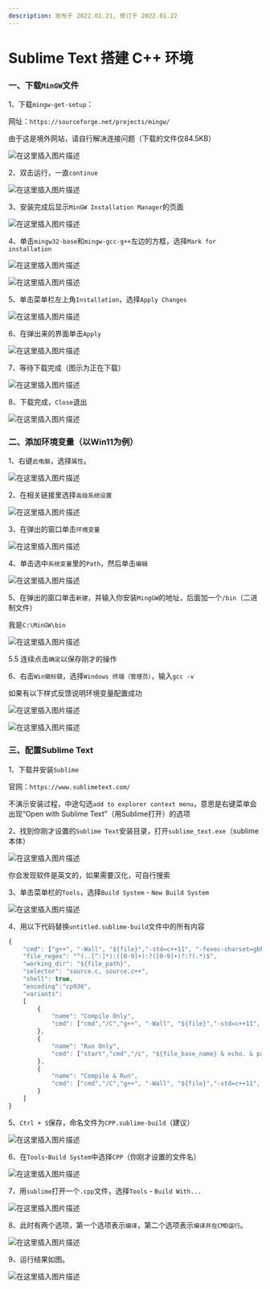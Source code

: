 ```yaml
---
description: 发布于 2022.01.21, 修订于 2022.01.22
---
```


# Sublime Text 搭建 C++ 环境

### 一、下载`MinGW`文件

1、下载`mingw-get-setup`：

网址：`https://sourceforge.net/projects/mingw/`

由于这是境外网站，请自行解决连接问题（下载的文件仅84.5KB）

![在这里插入图片描述](http://nme-200t.oss-cn-hangzhou.aliyuncs.com/notes/2022-10-05-50215.png)

2、双击运行，一直`continue`

![在这里插入图片描述](http://nme-200t.oss-cn-hangzhou.aliyuncs.com/notes/2022-10-05-050217.png)

3、安装完成后显示`MinGW Installation Manager`的页面

![在这里插入图片描述](http://nme-200t.oss-cn-hangzhou.aliyuncs.com/notes/2022-10-05-050213.png)

4、单击`mingw32-base`和`mingw-gcc-g++`左边的方框，选择`Mark for installation`

![在这里插入图片描述](http://nme-200t.oss-cn-hangzhou.aliyuncs.com/notes/2022-10-05-050224.png)

![在这里插入图片描述](http://nme-200t.oss-cn-hangzhou.aliyuncs.com/notes/2022-10-05-50223.png)

5、单击菜单栏左上角`Installation`，选择`Apply Changes`

![在这里插入图片描述](http://nme-200t.oss-cn-hangzhou.aliyuncs.com/notes/2022-10-05-050216.png)

6、在弹出来的界面单击`Apply`

![在这里插入图片描述](http://nme-200t.oss-cn-hangzhou.aliyuncs.com/notes/2022-10-05-050218.png)

7、等待下载完成（图示为正在下载）

![在这里插入图片描述](http://nme-200t.oss-cn-hangzhou.aliyuncs.com/notes/2022-10-05-050211.png)

8、下载完成，`Close`退出

![在这里插入图片描述](http://nme-200t.oss-cn-hangzhou.aliyuncs.com/notes/2022-10-05-050226.png)

### 二、添加环境变量（以Win11为例）

1、右键`此电脑`，选择`属性`。

![在这里插入图片描述](http://nme-200t.oss-cn-hangzhou.aliyuncs.com/notes/2022-10-05-50221.png)

2、在相关链接里选择`高级系统设置`

![在这里插入图片描述](http://nme-200t.oss-cn-hangzhou.aliyuncs.com/notes/2022-10-05-050215.png)

3、在弹出的窗口单击`环境变量`

![在这里插入图片描述](http://nme-200t.oss-cn-hangzhou.aliyuncs.com/notes/2022-10-05-050212.png)

4、单击选中`系统变量`里的`Path`，然后单击`编辑`

![在这里插入图片描述](http://nme-200t.oss-cn-hangzhou.aliyuncs.com/notes/2022-10-05-050222.png)

5、在弹出的窗口单击`新建`，并输入你安装`MingGW`的地址，后面加一个`/bin`（二进制文件）

我是`C:\MinGW\bin`

![在这里插入图片描述](http://nme-200t.oss-cn-hangzhou.aliyuncs.com/notes/2022-10-05-50227.png)

5.5 连续点击`确定`以保存刚才的操作

6、右击`Win徽标键`，选择`Windows 终端（管理员）`，输入`gcc -v`

如果有以下样式反馈说明环境变量配置成功

![在这里插入图片描述](http://nme-200t.oss-cn-hangzhou.aliyuncs.com/notes/2022-10-05-050221.png)

![在这里插入图片描述](http://nme-200t.oss-cn-hangzhou.aliyuncs.com/notes/2022-10-05-050225.png)

### 三、配置Sublime Text

1、下载并安装`Sublime`

官网：`https://www.sublimetext.com/`

不演示安装过程，中途勾选`add to explorer context menu`，意思是右键菜单会出现“Open with Sublime Text”（用Sublime打开）的选项

2、找到你刚才设置的`Sublime Text`安装目录，打开`sublime_text.exe`（sublime本体）

![在这里插入图片描述](http://nme-200t.oss-cn-hangzhou.aliyuncs.com/notes/2022-10-05-050223.png)

你会发现软件是英文的，如果需要汉化，可自行搜索

3、单击菜单栏的`Tools`，选择`Build System` - `New Build System`

![在这里插入图片描述](http://nme-200t.oss-cn-hangzhou.aliyuncs.com/notes/2022-10-05-050227.png)

4、用以下代码替换`untitled.sublime-build`文件中的所有内容

```javascript
{
	"cmd": ["g++", "-Wall", "${file}","-std=c++11", "-fexec-charset=gbk", "-o","${file_path}/${file_base_name}"],
	"file_regex": "^(..[^:]*):([0-9]+):?([0-9]+)?:?(.*)$",
	"working_dir": "${file_path}",
	"selector": "source.c, source.c++",
	"shell": true,
	"encoding":"cp936",
	"variants":
	[
		{
			"name": "Compile Only",
			"cmd": ["cmd","/C","g++", "-Wall", "${file}","-std=c++11", "-fexec-charset=gbk", "-o","${file_path}/${file_base_name}"],
		},
		{
			"name": "Run Only",
			"cmd": ["start","cmd","/c", "${file_base_name} & echo. & pause"],
		},
		{
			"name": "Compile & Run",
			"cmd": ["cmd","/C","g++", "-Wall", "${file}","-std=c++11", "-fexec-charset=gbk", "-o","${file_path}/${file_base_name}", "&&","start","cmd","/c", "${file_base_name} & echo. & pause"],
		}
	]
}
```

5、`Ctrl + S`保存，命名文件为`CPP.sublime-build`（建议）

![在这里插入图片描述](http://nme-200t.oss-cn-hangzhou.aliyuncs.com/notes/2022-10-05-050228.png)

6、在`Tools`-`Build System`中选择`CPP`（你刚才设置的文件名）

![在这里插入图片描述](http://nme-200t.oss-cn-hangzhou.aliyuncs.com/notes/2022-10-05-50218.png)

7、用`sublime`打开一个`.cpp`文件，选择`Tools` - `Build With...`

![在这里插入图片描述](http://nme-200t.oss-cn-hangzhou.aliyuncs.com/notes/2022-10-05-050219.png)

8、此时有两个选项，第一个选项表示`编译`，第二个选项表示`编译并在CMD运行`。

![在这里插入图片描述](http://nme-200t.oss-cn-hangzhou.aliyuncs.com/notes/2022-10-05-050220.png)

9、运行结果如图。

![在这里插入图片描述](http://nme-200t.oss-cn-hangzhou.aliyuncs.com/notes/2022-10-05-050214.png)
